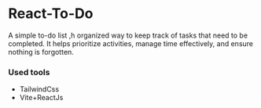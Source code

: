# React-To-Do
A simple to-do list ,h organized way to keep track of tasks that need to be completed. It helps prioritize activities, manage time effectively, and ensure nothing is forgotten.


### Used tools 
- TailwindCss
- Vite+ReactJs